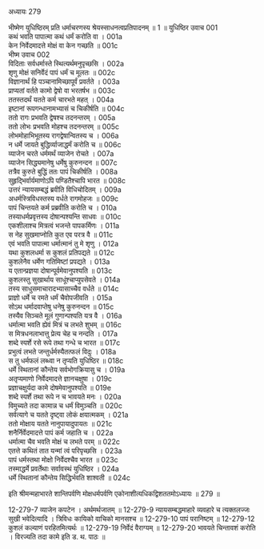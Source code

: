 अध्यायः 279

भीष्मेण युधिष्ठिरम् प्रति धर्माचरणस्य श्रेयस्साधनत्वप्रतिपादनम् ॥ 1 ॥
युधिष्ठिर उवाच 	001  
कथं भवति पापात्मा कथं धर्मं करोति वा ।	001a  
केन निर्वेदमादत्ते मोक्षं वा केन गच्छति ॥	001c  
भीष्म उवाच 	002  
विदिताः सर्वधर्मास्ते स्थित्यर्थमनुपृच्छसि ।	002a  
शृणु मोक्षं सनिर्वेदं पापं धर्मं च मूलतः ॥	002c  
विज्ञानार्थं हि पञ्चानामिच्छापूर्वं प्रवर्तते ।	003a  
प्राप्यतां वर्तते कामो द्वेषो वा भरतर्षभ ॥	003c  
ततस्तदर्थं यतते कर्म चारभते महत् ।	004a  
इष्टानां रूपगन्धानामभ्यासं च चिकीर्षति ॥	004c  
ततो रागः प्रभवति द्वेषश्च तदनन्तरम् ।	005a  
ततो लोभः प्रभवति मोहश्च तदनन्तरम् ॥	005c  
लोभमोहाभिभूतस्य रागद्वेषान्वितस्य च ।	006a  
न धर्मे जायते बुद्धिर्व्याजाद्धर्मं करोति च ॥	006c  
व्याजेन चरते धर्ममर्थं व्याजेन रोचते ।	007a  
व्याजेन सिद्ध्यमानेषु धर्मेषु कुरुनन्दन ॥	007c  
तत्रैव कुरुते बुद्धिं ततः पापं चिकीर्षति ।	008a  
सुहृद्भिर्वार्यमाणोऽपि पण्डितैश्चापि भारत ॥	008c  
उत्तरं न्यायसम्बद्धं ब्रवीति विधिचोदितम् ।	009a  
अधर्मस्त्रिविधस्तस्य वर्धते रागमोहजः ॥	009c  
पापं चिन्तयते कर्म प्रब्रवीति करोति च ।	010a  
तस्याधर्मप्रवृत्तस्य दोषान्पश्यन्ति साधवः ॥	010c  
एकशीलाश्च मित्रत्वं भजन्ते पापकर्मिणः ।	011a  
स नेह सुखमाप्नोति कुत एव परत्र वै ॥	011c  
एवं भवति पापात्मा धर्मात्मानं तु मे शृणु ।	012a  
यथा कुशलधर्मा स कुशलं प्रतिपद्यते ॥	012c  
कुशलेनैव धर्मेण गतिमिष्टां प्रपद्यते ।	013a  
य एतान्प्रज्ञया दोषान्पूर्वमेवानुपश्यति ॥	013c  
कुशलस्तु सुखार्थाय साधूंश्चाप्युपसेवते ।	014a  
तस्य साधुसमाचारादभ्यासाच्चैव वर्धते ॥	014c  
प्राज्ञो धर्मे च रमते धर्मं चैवोपजीवति ।	015a  
सोऽथ धर्मादवाप्तेषु धनेषु कुरुनन्दन ॥	015c  
तस्यैव सिञ्चते मूलं गुणान्पश्यति यत्र वै ।	016a  
धर्मात्मा भवति ह्येवं मित्रं च लभते शुभम् ॥	016c  
स मित्रधनलाभात्तु प्रेत्य चेह च नन्दति ।	017a  
शब्दे स्पर्शे रसे रूपे तथा गन्धे च भारत ॥	017c  
प्रभुत्वं लभते जन्तुर्धर्मस्यैतत्फलं विदुः ।	018a  
स तु धर्मफलं लब्ध्वा न तृप्यति युधिष्ठिर ॥	018c  
धर्मे स्थितानां कौन्तेय सर्वभोगक्रियासु च ।	019a  
अतृप्यमाणो निर्वेदमादत्ते ज्ञानचक्षुषा ।	019c  
प्रज्ञाचक्षुर्यदा कामे दोषमेवानुपश्यति ॥	019e  
शब्दे स्पर्शे तथा रूपे न च भावयते मनः ।	020a  
विमुच्यते तदा कामान्न च धर्मं विमुञ्चति ॥	020c  
सर्वत्यागे च यतते दृष्ट्वा लोकं क्षयात्मकम् ।	021a  
ततो मोक्षाय यतते नानुपायादुपायतः ॥	021c  
शनैर्निर्वेदमादत्ते पापं कर्म जहाति च ।	022a  
धर्मात्मा चैव भवति मोक्षं च लभते परम् ॥	022c  
एतत्ते कथितं तात यन्मां त्वं परिपृच्छसि ।	023a  
पापं धर्मस्तथा मोक्षो निर्वेदश्चैव भारत ॥	023c  
तस्माद्धर्मे प्रवर्तेथाः सर्वावस्थं युधिष्ठिर ।	024a  
धर्मे स्थितानां कौन्तेय सिद्धिर्भवति शाश्वती ॥ 	024c  

इति श्रीमन्महाभारते शान्तिपर्वणि मोक्षधर्मपर्वणि एकोनाशीत्यधिकद्विशततमोऽध्यायः ॥ 279 ॥

12-279-7 व्याजेन कपटेन । अर्थमर्थजातम् ॥ 12-279-9 न्यायसम्बद्धमाहारे व्यवहारे च त्यक्तलज्जः सुखी भवेदित्यादि । त्रिविधः कायिको वाचिको मानसश्च ॥ 12-279-10 पापं परानिष्टम् ॥ 12-279-12 कुशलं कल्याणं परहितमित्यर्थः ॥ 12-279-19 निर्वेदं वैराग्यम् ॥ 12-279-20 भावयते चिन्तावशं करोति । विरज्यति तदा कामे इति ड. थ. पाठः ॥
